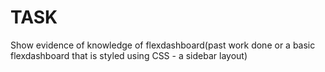 # TASK
Show evidence of knowledge of flexdashboard(past work done or a basic flexdashboard that is styled using CSS - a sidebar layout)
